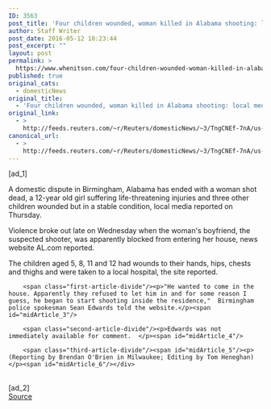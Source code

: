 ```yaml
---
ID: 3563
post_title: 'Four children wounded, woman killed in Alabama shooting: local media'
author: Staff Writer
post_date: 2016-05-12 10:23:44
post_excerpt: ""
layout: post
permalink: >
  https://www.whenitson.com/four-children-wounded-woman-killed-in-alabama-shooting-local-media/
published: true
original_cats:
  - domesticNews
original_title:
  - 'Four children wounded, woman killed in Alabama shooting: local media'
original_link:
  - >
    http://feeds.reuters.com/~r/Reuters/domesticNews/~3/TngCNEf-7nA/us-alabama-crime-idUSKCN0Y30NB
canonical_url:
  - >
    http://feeds.reuters.com/~r/Reuters/domesticNews/~3/TngCNEf-7nA/us-alabama-crime-idUSKCN0Y30NB
---
```

 [ad_1]
<br><div id="articleText">
<span id="midArticle_start"/>

<span class="focusParagraph" readability="7"><p><span class="articleLocatio&lt;/span&gt;n">A domestic dispute in Birmingham, Alabama has ended with a woman shot dead, a 12-year old girl suffering life-threatening injuries and three other children wounded but in a stable condition, local media reported on Thursday.</span></p></span><span id="midArticle_0"/><p>Violence broke out late on Wednesday when the woman's boyfriend, the suspected shooter, was apparently blocked from entering her house, news website AL.com reported.  </p><span id="midArticle_1"/><p>The children aged 5, 8, 11 and 12 had wounds to their hands, hips, chests and thighs and were taken to a local hospital, the site reported. </p><span id="midArticle_2"/>
        
        <span class="first-article-divide"/><p>"He wanted to come in the house. Apparently they refused to let him in and for some reason I guess, he began to start shooting inside the residence,"  Birmingham police spokesman Sean Edwards told the website.</p><span id="midArticle_3"/>
        
        <span class="second-article-divide"/><p>Edwards was not immediately available for comment.  </p><span id="midArticle_4"/>
        
        <span class="third-article-divide"/><span id="midArticle_5"/><p> (Reporting by Brendan O'Brien in Milwaukee; Editing by Tom Heneghan)</p><span id="midArticle_6"/></div>
<br>[ad_2]
<br><a href="http://feeds.reuters.com/~r/Reuters/domesticNews/~3/TngCNEf-7nA/us-alabama-crime-idUSKCN0Y30NB">Source </a>